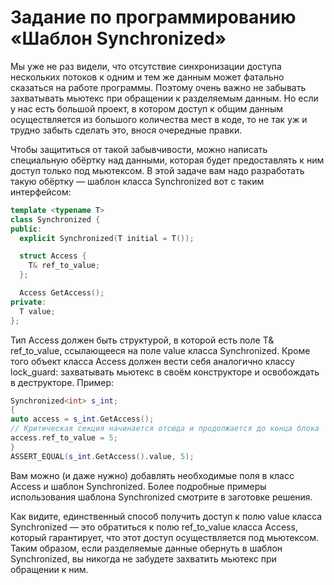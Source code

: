 # Задание по программированию «Шаблон Synchronized»

Мы уже не раз видели, что отсутствие синхронизации доступа нескольких потоков к одним и тем же данным может фатально сказаться на работе программы. Поэтому очень важно не забывать захватывать мьютекс при обращении к разделяемым данным. Но если у нас есть большой проект, в котором доступ к общим данным осуществляется из большого количества мест в коде, то не так уж и трудно забыть сделать это, внося очередные правки.

Чтобы защититься от такой забывчивости, можно написать специальную обёртку над данными, которая будет предоставлять к ним доступ только под мьютексом. В этой задаче вам надо разработать такую обёртку — шаблон класса Synchronized вот с таким интерфейсом:
```cpp
template <typename T>
class Synchronized {
public:
  explicit Synchronized(T initial = T());

  struct Access {
    T& ref_to_value;
  };

  Access GetAccess();
private:
  T value;
};
```

Тип Access должен быть структурой, в которой есть поле T& ref_to_value, ссылающееся на поле value класса Synchronized<T>. Кроме того объект класса Access должен вести себя аналогично классу lock_guard<mutex>: захватывать мьютекс в своём конструкторе и освобождать в деструкторе. Пример:
  ```cpp
Synchronized<int> s_int;
{
  auto access = s_int.GetAccess();
  // Критическая секция начинается отсюда и продолжается до конца блока
  access.ref_to_value = 5;
}
ASSERT_EQUAL(s_int.GetAccess().value, 5);
```

Вам можно (и даже нужно) добавлять необходимые поля в класс Access и шаблон Synchronized. Более подробные примеры использования шаблона Synchronized смотрите в заготовке решения.

Как видите, единственный способ получить доступ к полю value класса Synchronized<T> — это обратиться к полю ref_to_value класса Access, который гарантирует, что этот доступ осуществляется под мьютексом. Таким образом, если разделяемые данные обернуть в шаблон Synchronized, вы никогда не забудете захватить мьютекс при обращении к ним.
  
